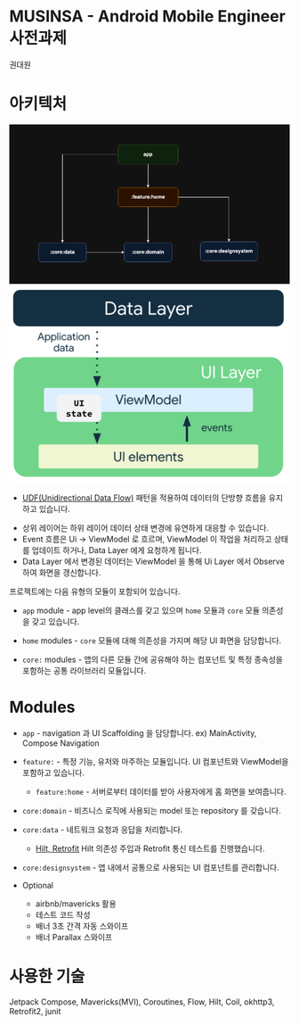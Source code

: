 # MUSINSA - Android Mobile Engineer 사전과제
권대원

# 아키텍처
![img.png](project_dependency_structure.png)
![img_udf.png](mad-arch-ui-udf.png)

* [UDF(Unidirectional Data Flow)](https://developer.android.com/topic/architecture/ui-layer?hl=ko#udf) 패턴을 적용하여 데이터의 단방향 흐름을 유지하고 있습니다.
- 상위 레이어는 하위 레이어 데이터 상태 변경에 유연하게 대응할 수 있습니다.
- Event 흐름은 Ui -> ViewModel 로 흐르며, ViewModel 이 작업을 처리하고 상태를 업데이트 하거나, Data Layer 에게 요청하게 됩니다.
- Data Layer 에서 변경된 데이터는 ViewModel 을 통해 Ui Layer 에서 Observe 하여 화면을 갱신합니다.

프로젝트에는 다음 유형의 모듈이 포함되어 있습니다.

* `app` module - app level의 클래스를 갖고 있으며 `home` 모듈과 `core` 모듈 의존성을 갖고 있습니다.

* `home` modules - `core` 모듈에 대해 의존성을 가지며 해당 UI 화면을 담당합니다.

* `core:` modules - 앱의 다른 모듈 간에 공유해야 하는 컴포넌트 및 특정 종속성을 포함하는 공통 라이브러리 모듈입니다.

# Modules

* `app` - navigation 과 UI Scaffolding 을 담당합니다. ex) MainActivity, Compose Navigation
* `feature:` - 특정 기능, 유저와 마주하는 모듈입니다. UI 컴포넌트와 ViewModel을 포함하고 있습니다.
    * `feature:home` - 서버로부터 데이터를 받아 사용자에게 홈 화면을 보여줍니다.
* `core:domain` - 비즈니스 로직에 사용되는 model 또는 repository 를 갖습니다.
* `core:data` - 네트워크 요청과 응답을 처리합니다.
  - [Hilt, Retrofit](/core/data/src/androidTest/java/com/musinsa/mobile/data/DataSourceTest.kt) Hilt 의존성 주입과 Retrofit 통신 테스트를 진행했습니다.
* `core:designsystem` - 앱 내에서 공통으로 사용되는 UI 컴포넌트를 관리합니다.

* Optional
  * airbnb/mavericks 활용
  * 테스트 코드 작성
  * 배너 3초 간격 자동 스와이프
  * 배너 Parallax 스와이프

# 사용한 기술
Jetpack Compose, Mavericks(MVI), Coroutines, Flow, Hilt, Coil, okhttp3, Retrofit2, junit
